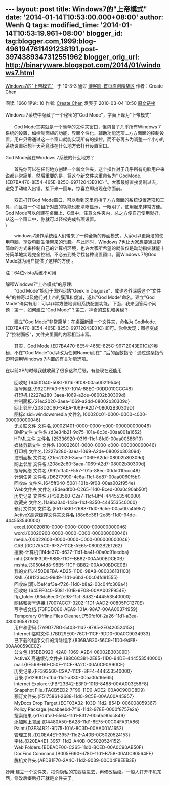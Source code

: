 --- layout: post title: Windows7的"上帝模式" date:
'2014-01-14T10:53:00.000+08:00' author: Wenh Q tags: modified\_time:
'2014-01-14T10:53:19.961+08:00' blogger\_id:
tag:blogger.com,1999:blog-4961947611491238191.post-3974389347312551962
blogger\_orig\_url: http://binaryware.blogspot.com/2014/01/windows7.html
---
[Windows7的"上帝模式"](http://www.cnblogs.com/technology/archive/2010/03/04/1678070.html) 
 于 10-3-3 通过 [博客园-首页原创精华区](http://www.cnblogs.com/)
作者：Create Chen\
\
阅读: 1660 评论: 10 作者: [Create
Chen](http://www.cnblogs.com/technology/) 发表于 2010-03-04 10:50
[原文链接](http://www.cnblogs.com/technology/archive/2010/03/04/1678070.html)\
\
Windows 7系统中隐藏了一个秘密的"God Mode"，字面上译为"上帝模式"\
\
　　God Mode其实就是一个简单的文件夹窗口，但包含了几乎所有Windows
7系统的设置，如控制面板的功能、界面个性化、辅助功能选项...方方面面的控制设置，用户只需通过这一个窗口就能实现所有的操控，而不必再去为调整一个小小的系统设置细想半天究竟该在什么地方去打开设置窗口。\
\
God Mode藏在Windows 7系统的什么地方？\
\
　　首先你可以在任何地方创建一个新文件夹，这个操作对于几乎所有电脑用户来说都非常简单，然后重要的是，将这个新文件夹重命名为"
GodMode.{ED7BA470-8E54-465E-825C-99712043E01C}
"。大家最好直接复制过去，避免手动输入出错。接下来一回车，惊喜立即出现在你面前。\
\
　　双击打开God
Mode窗口，可以看到这里包括了方方面面的系统设置选项和工具，而且每一个项目所对应的功能也都清晰显示，一眼明了，使用起来非常方便。God
Mode可以创建在桌面上、C盘中、任意文件夹内，总之方便自己使用就好，从这一个窗口中，你就可以轻松完成各项设置。\
\

　　windows7操作系统给人们带来了一种全新的界面模式，大家可以更简洁的使用电脑，享受电脑生活带来的乐趣。与此同时，Windows
7也让大家想要通过更简单的方式来控制自己的计算机环境，也许大家所希望的就仅仅是动动指尖就能十分简单地实现完全控制，不必去到处寻找各种设置窗口。而Windows
7的God Mode就为用户提供了这样的方便 。\
\
 注：64位vista系统不可用\
\
解释Windows7"上帝模式"的原理:
\
　　"God Mode"始见于国外网站"Geek In
Disguise"，或许老外深感这个"文件夹"的神奇以及他们对上帝的膜拜和虔诚，遂以"God
Mode"命名。建立"God
Mode"确实有用：可以非常方便地调用系统配置功能。下面，我来回答两个问题：第一，如何建立"God
Mode"？第二，神奇的玄机和奥秘？ \
\
　　建立"God Mode"非常简单：在桌面新建一个文件夹，命名为
GodMode.{ED7BA470-8E54-465E-825C-99712043E01C}
即可。你会发现：图标变成了"控制面板"，文件夹里面的内容相当丰富。\
\
　　其实，God
Mode.{ED7BA470-8E54-465E-825C-99712043E01C}的奥秘，不在"God
Mode"(可以改为任何Name)而在" ."后的函数指令：通过这条指令即可调用Windows
7内置的有关功能选项。\
\
在以前XP的时候我就收藏了很多这种后缀，有些现在还能用\
\
　　回收站.{645ff040-5081-101b-9f08-00aa002f954e} \
　　拨号网络.{992CFFA0-F557-101A-88EC-00DD010CCC48} \
 　　打印机.{2227a280-3aea-1069-a2de-08002b30309d} \
　　控制面板.{21ec2020-3aea-1069-a2dd-08002b30309d} \
 　　网上邻居.{208D2C60-3AEA-1069-A2D7-08002B30309D}\
　　图标clsid=windowsmedia 文件名.{00020c01-0000-0000-c000-000000000046}
\
 　　无关联文件 文件名.{00021401-0000-0000-c000-000000000046} \
　　BMP文件 文件名.{d3e34b21-9d75-101a-8c3d-00aa001a1652} \
 　　HTML文件 文件名.{25336920-03f9-11cf-8fd0-00aa00686f13} \
　　媒体剪辑文件 文件名.{00022601-0000-0000-c000-000000000046} \
 　　打印机 文件名.{2227a280-3aea-1069-A2de-08002b30309d} \
　　控制面板 文件名.{21ec2020-3aea-1069-A2dd-08002b30309d} \
 　　网上邻居 文件名.{208d2c60-3aea-1069-A2d7-08002b30309d} \
　　拨号网络 文件名.{992cffa0-F557-101a-88ec-00dd010ccc48} \
 　　计划任务 文件名.{D6277990-4c6a-11cf-8d87-00aa0060f5bf} \
　　回收站 文件名.{645ff040-5081-101b-9f08-00aa002f954e} \
 　　Web文件夹 文件名.{Bdeadf00-C265-11d0-Bced-00a0c90ab50f} \
　　历史记录 文件名.{Ff393560-C2a7-11cf-Bff4-444553540000} \
 　　收藏夹 文件名.{1a9ba3a0-143a-11cf-8350-444553540000} \
　　预订文件夹 文件名.{F5175861-2688-11d0-9c5e-00aa00a45957} \
 　　ActiveX高速缓存文件夹文件名.{88c6c381-2e85-11d0-94de-444553540000}
\
　　excel.{00020810-0000-0000-C000-000000000046} \
 　　word.{00020900-0000-0000-C000-000000000046} \
　　media.{00022603-0000-0000-C000-000000000046} \
 　　CAB.{0CD7A5C0-9F37-11CE-AE65-08002B2E1262} \
　　搜索-计算机{1f4de370-d627-11d1-ba4f-00a0c91eedba} \
 　　mht.{3050F3D9-98B5-11CF-BB82-00AA00BDCE0B} \
　　mshta.{3050f4d8-98B5-11CF-BB82-00AA00BDCE0B} \
 　　我的文档.{450D8FBA-AD25-11D0-98A8-0800361B1103} \
　　XML.{48123bc4-99d9-11d1-a6b3-00c04fd91555} \
 　　回收站(满).{5ef4af3a-f726-11d0-b8a2-00c04fc309a4} \
　　回收站.{645FF040-5081-101B-9F08-00AA002F954E} \
 　　ftp\_folder.{63da6ec0-2e98-11cf-8d82-444553540000} \
　　网络和拨号连接.{7007ACC7-3202-11D1-AAD2-00805FC1270E} \
 　　写字板文档.{73FDDC80-AEA9-101A-98A7-00AA00374959} \
　　Temporary Offline Files
Cleaner.{750fdf0f-2a26-11d1-a3ea-080036587f03} \
 　　用户和密码.{7A9D77BD-5403-11d2-8785-2E0420524153} \
　　Internet 临时文件.{7BD29E00-76C1-11CF-9DD0-00A0C9034933} \
 　　已下载的程序文件的清除程序.{8369AB20-56C9-11D0-94E8-00AA0059CE02} \
　　公文包.{85BBD920-42A0-1069-A2E4-08002B30309D} \
 　　ActiveX 高速缓存文件夹.{88C6C381-2E85-11D0-94DE-444553540000} \
　　mail.{9E56BE60-C50F-11CF-9A2C-00A0C90A90CE} \
 　　历史记录.{FF393560-C2A7-11CF-BFF4-444553540000} \
　　目录.{fe1290f0-cfbd-11cf-a330-00aa00c16e65} \
 　　Internet Explorer.{FBF23B42-E3F0-101B-8488-00AA003E56F8} \
　　Snapshot File.{FACB5ED2-7F99-11D0-ADE2-00A0C90DC8D9} \
 　　预订文件夹.{F5175861-2688-11d0-9C5E-00AA00A45957} \
　　MyDocs Drop Target.{ECF03A32-103D-11d2-854D-006008059367} \
 　　Policy Package.{ecabaebd-7f19-11d2-978E-0000f8757e2a} \
　　搜索结果.{e17d4fc0-5564-11d1-83f2-00a0c90dc849} \
 　　添加网上邻居.{D4480A50-BA28-11d1-8E75-00C04FA31A86} \
　　Paint.{D3E34B21-9D75-101A-8C3D-00AA001A1652} \
 　　管理工具.{D20EA4E1-3957-11d2-A40B-0C5020524153} \
　　字体.{D20EA4E1-3957-11d2-A40B-0C5020524152} \
 　　Web Folders.{BDEADF00-C265-11d0-BCED-00A0C90AB50F} \
　　DocFind Command.{B005E690-678D-11d1-B758-00A0C90564FE} \
 　　脱机文件夹.{AFDB1F70-2A4C-11d2-9039-00C04F8EEB3E} \
\
妙用:建立一个文件夹，把你隐私的东西放进去，再修改后缀。一般人打开不见东西，修改后缀后打开就是文件夹了。
